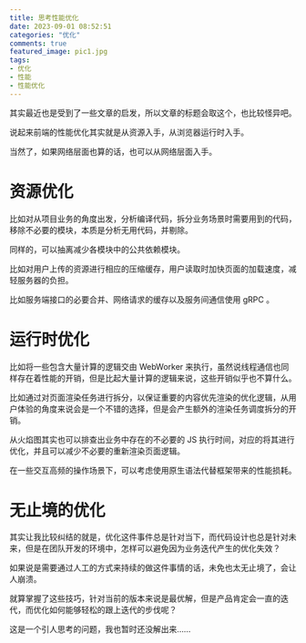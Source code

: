 ```yaml
---
title: 思考性能优化
date: 2023-09-01 08:52:51
categories: "优化"
comments: true
featured_image: pic1.jpg
tags:
- 优化
- 性能
- 性能优化
---
```


<!-- no node -->

<!-- more -->

其实最近也是受到了一些文章的启发，所以文章的标题会取这个，也比较怪异吧。

说起来前端的性能优化其实就是从资源入手，从浏览器运行时入手。

当然了，如果网络层面也算的话，也可以从网络层面入手。

# 资源优化

比如对从项目业务的角度出发，分析编译代码，拆分业务场景时需要用到的代码，移除不必要的模块，本质是分析无用代码，并剔除。

同样的，可以抽离减少各模块中的公共依赖模块。

比如对用户上传的资源进行相应的压缩缓存，用户读取时加快页面的加载速度，减轻服务器的负担。

比如服务端接口的必要合并、网络请求的缓存以及服务间通信使用 gRPC 。

# 运行时优化

比如将一些包含大量计算的逻辑交由 WebWorker 来执行，虽然说线程通信也同样存在着性能的开销，但是比起大量计算的逻辑来说，这些开销似乎也不算什么。

比如通过对页面渲染任务进行拆分，以保证重要的内容优先渲染的优化逻辑，从用户体验的角度来说会是一个不错的选择，但是会产生额外的渲染任务调度拆分的开销。

从火焰图其实也可以排查出业务中存在的不必要的 JS 执行时间，对应的将其进行优化，并且可以减少不必要的重新渲染页面逻辑。

在一些交互高频的操作场景下，可以考虑使用原生语法代替框架带来的性能损耗。

# 无止境的优化

其实让我比较纠结的就是，优化这件事件总是针对当下，而代码设计也总是针对未来，但是在团队开发的环境中，怎样可以避免因为业务迭代产生的优化失效？

如果说是需要通过人工的方式来持续的做这件事情的话，未免也太无止境了，会让人崩溃。

就算掌握了这些技巧，针对当前的版本来说是最优解，但是产品肯定会一直的迭代，而优化如何能够轻松的跟上迭代的步伐呢？

这是一个引人思考的问题，我也暂时还没解出来……

